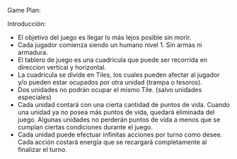 Game Plan:

Introducción:

- El objetivo del juego es llegar lo más lejos posible sin morir.
- Cada jugador comienza siendo un humano nivel 1. Sin armas ni armadura.
- El tablero de juego es una cuadricula que puede ser recorrida en direccion vertical y horizontal.
- La cuadricula se divide en Tiles, los cuales pueden afectar al jugador y/o pueden estar ocupados por otra unidad (trampa o tesoros).
- Dos unidades no podrán ocupar el mismo Tile. (salvo unidades especiales)
- Cada unidad contará con una cierta cantidad de puntos de vida. Cuando una unidad ya no posea más puntos de vida, quedará eliminada del juego. Algunas unidades no perderán puntos de vida a menos que se cumplan ciertas condiciones durante el juego. 
- Cada unidad puede efectuar infinitas acciones por turno como desee. Cada acción costará energía que se recargará completamente al finalizar el turno.



